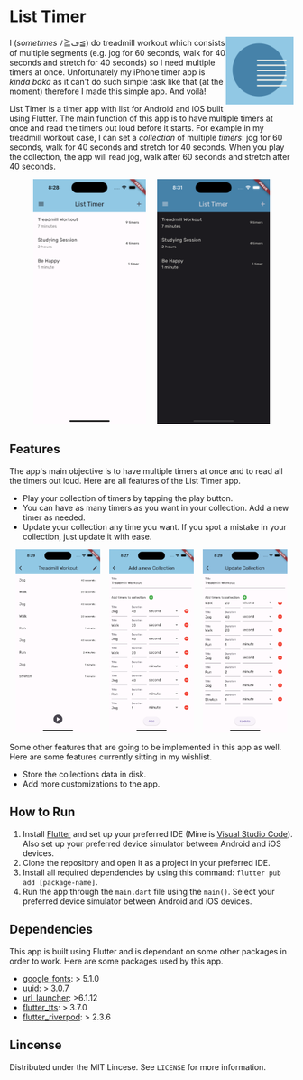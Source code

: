 # List Timer

<img src="assets/images/logo.png" align="right" alt="List Timer logo" width="120" height="120">

I (<i>sometimes</i> ﾉ≧ڡ≦) do treadmill workout which consists of multiple segments (e.g. jog for 60 seconds, walk for 40 seconds and stretch for 40 seconds) so I need multiple timers at once. Unfortunately my iPhone timer app is <i>kinda baka</i> as it can't do such simple task like that (at the moment) therefore I made this simple app. And voilà!

List Timer is a timer app with list for Android and iOS built using Flutter. The main function of this app is to have multiple timers at once and read the timers out loud before it starts. For example in my treadmill workout case, I can set a <em>collection</em> of multiple <em>timers</em>: jog for 60 seconds, walk for 40 seconds and stretch for 40 seconds. When you play the collection, the app will read jog, walk after 60 seconds and stretch after 40 seconds.

<p align="center">
    <img alt="Main Interface (light)" width="200" src="assets/images/screenshots/main (light).png">
    &nbsp;&nbsp;&nbsp;
    <img alt="Main Interface (dark)" width="200" src="assets/images/screenshots/main (dark).png">
</p>

## Features

The app's main objective is to have multiple timers at once and to read all the timers out loud. Here are all features of the List Timer app.
* Play your collection of timers by tapping the play button.
* You can have as many timers as you want in your collection. Add a new timer as needed.
* Update your collection any time you want. If you spot a mistake in your collection, just update it with ease.

<p align="center">
    <img alt="Adding Interface" width="150" src="assets/images/screenshots/collection.png">
    &nbsp;&nbsp;
    <img alt="Updating Interface" width="150" src="assets/images/screenshots/add.png">
    &nbsp;&nbsp;
    <img alt="Updating Interface" width="150" src="assets/images/screenshots/update.png">
</p>

Some other features that are going to be implemented in this app as well. Here are some features currently sitting in my wishlist.
* Store the collections data in disk.
* Add more customizations to the app.

## How to Run

1. Install <a href="https://docs.flutter.dev/get-started/install">Flutter</a> and set up your preferred IDE (Mine is <a href="https://code.visualstudio.com">Visual Studio Code</a>). Also set up your preferred device simulator between Android and iOS devices.
2. Clone the repository and open it as a project in your preferred IDE.
3. Install all required dependencies by using this command:
<code>flutter pub add [package-name]</code>.
4. Run the app through the `main.dart` file using the `main()`. Select your preferred device simulator between Android and iOS devices.

## Dependencies

This app is built using Flutter and is dependant on some other packages in order to work. Here are some packages used by this app.

* <a href="https://pub.dev/packages/google_fonts">google_fonts</a>: > 5.1.0
* <a href="https://pub.dev/packages/uuid">uuid</a>: > 3.0.7
* <a href="https://pub.dev/packages/url_launcher">url_launcher</a>: >6.1.12
* <a href="https://pub.dev/packages/flutter_tts">flutter_tts</a>: > 3.7.0
* <a href="https://pub.dev/packages/riverpod">flutter_riverpod</a>: > 2.3.6

## Lincense

Distributed under the MIT Lincese. See `LICENSE` for more information.
